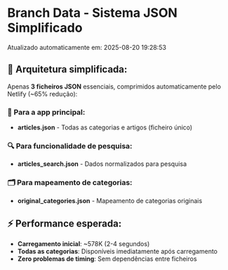 # Branch Data - Sistema JSON Simplificado
Atualizado automaticamente em: 2025-08-20 19:28:53

## 🎯 Arquitetura simplificada:
Apenas **3 ficheiros JSON** essenciais, comprimidos automaticamente pelo Netlify (~65% redução):

### 📱 Para a app principal:
- **articles.json** - Todas as categorias e artigos (ficheiro único)

### 🔍 Para funcionalidade de pesquisa:
- **articles_search.json** - Dados normalizados para pesquisa

### 🗂️ Para mapeamento de categorias:
- **original_categories.json** - Mapeamento de categorias originais

## ⚡ Performance esperada:
- **Carregamento inicial**: ~578K (2-4 segundos)
- **Todas as categorias**: Disponíveis imediatamente após carregamento
- **Zero problemas de timing**: Sem dependências entre ficheiros
